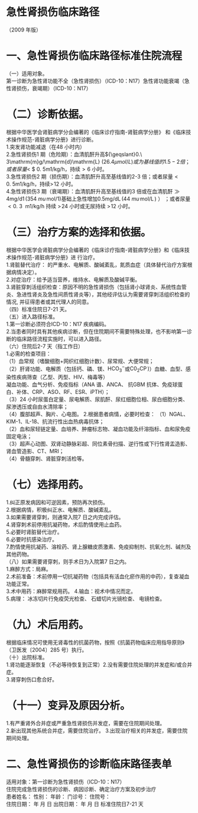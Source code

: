 # 急性肾损伤临床路径  
（2009 年版）  
# 一、急性肾损伤临床路径标准住院流程  
（一）适用对象。  
第一诊断为急性肾功能不全（急性肾损伤）（ICD-10：N17）急性肾功能衰竭（急性肾损伤，衰竭期）（ICD-10：N17）  
# （二）诊断依据。  
根据中华医学会肾脏病学分会编著的《临床诊疗指南-肾脏病学分册》 和《临床技术操作规范-肾脏病学分册》进行诊断。  
1.突发肾功能减退（在48 小时内）  
2.急性肾损伤1 期（危险期）：血清肌酐升高${\geqslant}0.\ 3\mathrm{m}g/\mathrm{d}\mathrm{L}
$(26.4 μ mol/L) 或为基线值的1.5-2 倍；或者尿量$<
$ $0.\ 5\mathrm{m}1/\mathrm{kg}/\mathrm{h}$，持续${>}6$ 小时。  
3.急性肾损伤2 期（损伤期）：血清肌酐升高至基线值的2-3 倍；或者尿量${<}0.\ 5\mathrm{m}1/\mathrm{kg}/\mathrm{h}$，持续$>\!12$ 小时。  
4.急性肾损伤3 期（衰竭期）：血清肌酐升高至基线值的3 倍或在血清肌酐${\gg}4\mathrm{mg/d}1\,(354\;mu\,\mathrm{mol}/1)$基础上急性增加$0.5\mathrm{mg/dL}\,(44~mu\,\mathrm{mol}/\mathrm{L}\,)$ ） ；或者尿量 ${<}0.~3~~{\mathrm{m}}1/{\mathrm{kg}}/{\mathrm{h}}$  持续  $>\!24$ 小时或无尿持续 $>\!12$ 小时。  
# （三）治疗方案的选择和依据。  
根据中华医学会肾脏病学分会编著的《临床诊疗指南-肾脏病学分册》和《临床技术操作规范-肾脏病学分册》进 行治疗。  
1.肾脏替代治疗： 的严重水、电解质、酸碱紊乱，氮质血症（具体替代治疗方案根据病情决定）。  
2.对症治疗：给予适当营养，维持水、电解质及酸碱平衡。  
3.肾脏穿刺活组织检查：原因不明的急性肾损伤（包括肾小球肾炎、系统性血管炎、急进性肾炎及急性间质性肾炎等），其他经评估认为需要肾穿刺活组织检查的情况, 并征得患者或其代理人的同意。  
（四）标准住院日7-21 天。  
（五）进入路径标准。  
1.第一诊断必须符合ICD-10：N17 疾病编码。  
2.当患者同时具有其他疾病诊断，但在住院期间不需要特殊处理，也不影响第一诊断的临床路径流程实施时，可以进入路径。  
（六）住院后2-7 天（指工作日）  
1.必需的检查项目：  
（1）血常规（嗜酸细胞$+$网织红细胞计数）、尿常规、大便常规；  
（2）肝肾功能、电解质（包括钙、磷、镁、$\mathrm{{HCO_{3}}^{-}}$或$\mathrm{C0_{2}C P}\,)$）血糖、血型、感染性疾病筛查（乙型、丙型、HIV、梅毒等）  
凝血功能、血气分析、免疫指标（ANA 谱、ANCA、 抗GBM 抗体、免疫球蛋白、补体、CRP、ASO、RF、ESR、iPTH）；  
（3）24 小时尿蛋白定量、尿电解质、尿肌酐、尿红细胞位相、尿白细胞分类、尿渗透压或自由水清除率；  
（4）腹部超声、胸片、心电图。 2.根据患者病情，必要时检查： （1）NGAL、KIM-1、IL-18、抗流行性出血热病毒抗体；  
（2）血和尿轻链定量、血培养、肿瘤标志物、凝血功能及纤溶指标、血和尿免疫固定电泳；  
（3）超声心动图、双肾动静脉彩超、同位素骨扫描、逆行性或下行性肾盂造影、肾血管造影、CT、MRI；  
（4）骨髓穿刺、肾脏穿刺活检等。  
# （七）选择用药。  
1.纠正原发病因和可逆因素，预防再次损伤。  
2.根据病情，积极纠正水、电解质、酸碱紊乱。  
3.如果需要肾穿刺，则通常入院7 日之内完成评估。  
4.肾穿刺术前停用抗凝药物，术后酌情使用止血药。  
5.必要时肾脏替代治疗。  
6.必要时抗感染治疗。  
7.酌情使用抗凝药、溶栓药、肾上腺糖皮质激素、免疫抑制剂、抗氧化剂、碱剂及其他药物。  
（八）如果需要肾穿刺，则手术日为入院第7 日之内。  
1.麻醉方式：局麻。  
2.术前准备：术前停用一切抗凝药物（包括具有活血化瘀作用的中药），复查凝血功能正常。  
3.术中用药：麻醉常规用药。  4.输血：视术中情况而定。  
5.病理： 冰冻切片行免疫荧光检查、 石蜡切片光镜检查、 电镜检查。  
# （九）术后用药。  
根据临床情况可使用无肾毒性的抗菌药物，按照《抗菌药物临床应用指导原则》（卫医发〔2004〕285 号）执行。  
（十）出院标准。  
1.肾功能逐渐恢复（不必等待恢复到正常）2.没有需要住院处理的并发症和/或合并症。  
3.肾穿刺伤口愈合好。  
# （十一）变异及原因分析。  
1.有严重肾外合并症或严重急性肾损伤并发症，需要在住院期间处理。  
2.新出现其他系统合并症，需要住院治疗。 3.出现治疗相关的并发症，需要住院期间处理。  
# 二、急性肾损伤的诊断临床路径表单  
适用对象：第一诊断为急性肾损伤（ICD-10：N17）  
住院完成急性肾损伤的诊断、病因诊断、确定治疗方案及初步治疗  
患者姓名：       性别：    年龄：      门诊号：        住院号：  
住院日期：     年  月  日    出院日期：     年  月  日   标准住院日7-21 天  
